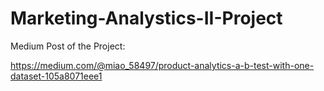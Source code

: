 # Marketing-Analystics-II-Project
Medium Post of the Project: 


https://medium.com/@miao_58497/product-analytics-a-b-test-with-one-dataset-105a8071eee1
